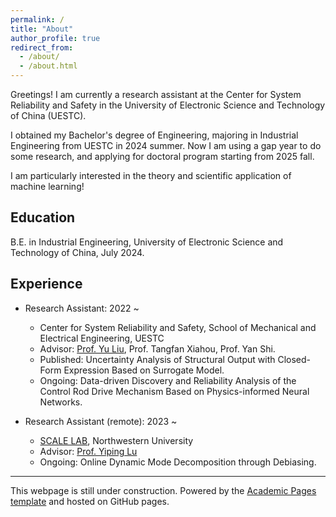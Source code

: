 ```yaml
---
permalink: /
title: "About"
author_profile: true
redirect_from: 
  - /about/
  - /about.html
---
```


Greetings! I am currently a research assistant at the Center for System Reliability and Safety in the University of Electronic Science and Technology of China (UESTC).

I obtained my Bachelor's degree of Engineering, majoring in Industrial Engineering from UESTC in 2024 summer. Now I am using a gap year to do some research, and applying for doctoral program starting from 2025 fall. 

I am particularly interested in the theory and scientific application of machine learning!

Education
------
B.E. in Industrial Engineering, University of Electronic Science and Technology of China, July 2024.

Experience
------
* Research Assistant: 2022 ~
  * Center for System Reliability and Safety, School of Mechanical and Electrical Engineering, UESTC
  * Advisor: [Prof. Yu Liu](https://faculty.uestc.edu.cn/yuliu/en/index.htm), Prof. Tangfan Xiahou, Prof. Yan Shi.
  * Published: Uncertainty Analysis of Structural Output with Closed-Form Expression Based on Surrogate Model.
  * Ongoing: Data-driven Discovery and Reliability Analysis of the Control Rod Drive Mechanism Based on Physics-informed Neural Networks.
 
* Research Assistant (remote): 2023 ~
  * [SCALE LAB](https://scale-lab-northwestern.github.io/), Northwestern University
  * Advisor: [Prof. Yiping Lu](https://2prime.github.io/)
  * Ongoing: Online Dynamic Mode Decomposition through Debiasing.


------
This webpage is still under construction. Powered by the [Academic Pages template](https://github.com/academicpages/academicpages.github.io) and hosted on GitHub pages.

